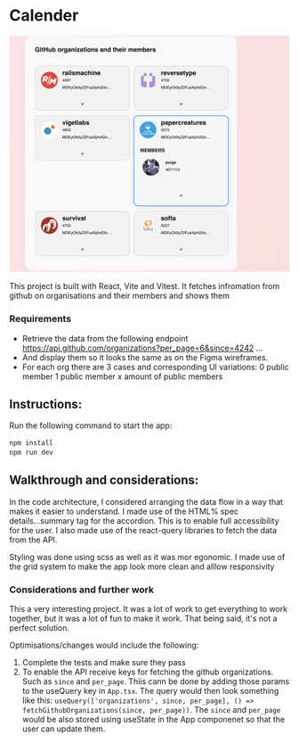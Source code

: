 # Calender

![Calendar](https://github.com/davidkayce/github-names/blob/main/github-names.png)

This project is built with React, Vite and Vitest. It fetches infromation from github on organisations and their members and shows them

### Requirements
- Retrieve the data from the following endpoint https://api.github.com/organizations?per_page=6&since=4242 …
- And display them so it looks the same as on the Figma wireframes.
- For each org there are 3 cases and corresponding UI variations:
0 public member
1 public member
x amount of public members

## Instructions:

Run the following command to start the app:

```bash
npm install
npm run dev

```

## Walkthrough and considerations:

In the code architecture, I considered arranging the data flow in a way that makes it easier to understand. I made use of the HTML% spec details...summary tag for the accordion. This is to enable full accessibility for the user. I also made use of the react-query libraries to fetch the data from the API.

Styling was done using scss as well as it was mor egonomic. I made use of the grid system to make the app look more clean and alllow responsivity


### Considerations and further work

This a very interesting project. It was a lot of work to get everything to work together, but it was a lot of fun to make it work. That being said, it's not a perfect solution. 

Optimisations/changes would include the following:

1. Complete the tests and make sure they pass
2. To enable the API receive keys for fetching the github organizations. Such as `since` and `per_page`. Thiis cann be done by adding those params to the useQuery key in `App.tsx`. The query would then look something like this: `useQuery(['organizations', since, per_page], () => fetchGithubOrganizations(since, per_page))`. The `since` and `per_page` would be also stored  using useState in the App componenet so that the user can update them.
